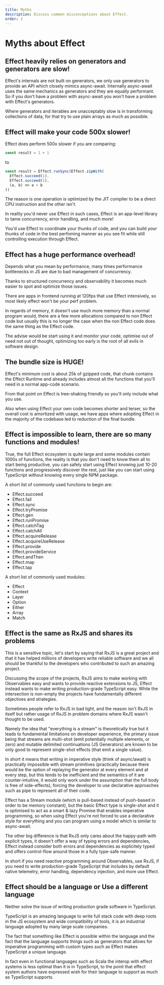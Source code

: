 ```yaml
---
title: Myths
description: Discuss common misconceptions about Effect.
order: 2
---
```


# Myths about Effect

## Effect heavily relies on generators and generators are slow!

Effect's internals are not built on generators, we only use generators to provide an API which closely mimics async-await. Internally async-await uses the same mechanics as generators and they are equally performant. So if you don't have a problem with async-await you won't have a problem with Effect's generators.

Where generators and iterables are unacceptably slow is in transforming collections of data, for that try to use plain arrays as much as possible.

## Effect will make your code 500x slower!

Effect does perform 500x slower if you are comparing:

```ts
const result = 1 + 1
```

to

```ts
const result = Effect.runSync(Effect.zipWith(
  Effect.succeed(1),
  Effect.succeed(1),
  (a, b) => a + b
))
```

The reason is one operation is optimized by the JIT compiler to be a direct CPU instruction and the other isn't.

In reality you'd never use Effect in such cases, Effect is an app-level library to tame concurrency, error handling, and much more!

You'd use Effect to coordinate your thunks of code, and you can build your thunks of code in the best perfoming manner as you see fit while still controlling execution through Effect.

## Effect has a huge performance overhead!

Depends what you mean by performance, many times performance bottlenecks in JS are due to bad management of concurrency.

Thanks to structured concurrency and observability it becomes much easier to spot and optimize those issues.

There are apps in frontend running at 120fps that use Effect intensively, so most likely effect won't be your perf problem.

In regards of memory, it doesn't use much more memory than a normal program would, there are a few more allocations compared to non Effect code but usually this is no longer the case when the non Effect code does the same thing as the Effect code.

The advise would be start using it and monitor your code, optimise out of need not out of thought, optimizing too early is the root of all evils in software design.

## The bundle size is HUGE!

Effect's minimum cost is about 25k of gzipped code, that chunk contains the Effect Runtime and already includes almost all the functions that you'll need in a normal app-code scenario.

From that point on Effect is tree-shaking friendly so you'll only include what you use.

Also when using Effect your own code becomes shorter and terser, so the overall cost is amortized with usage, we have apps where adopting Effect in the majority of the codebase led to reduction of the final bundle.

## Effect is impossible to learn, there are so many functions and modules!

True, the full Effect ecosystem is quite large and some modules contain 1000s of functions, the reality is that you don't need to know them all to start being productive, you can safely start using Effect knowing just 10-20 functions and progressively discover the rest, just like you can start using TypeScript without knowing every single NPM package.

A short list of commonly used functions to begin are:

- Effect.succeed
- Effect.fail
- Effect.sync
- Effect.tryPromise
- Effect.gen
- Effect.runPromise
- Effect.catchTag
- Effect.catchAll
- Effect.acquireRelease
- Effect.acquireUseRelease
- Effect.provide
- Effect.provideService
- Effect.andThen
- Effect.map
- Effect.tap

A short list of commonly used modules:

- Effect
- Context
- Layer
- Option
- Either
- Array
- Match

## Effect is the same as RxJS and shares its problems

This is a sensitive topic, let's start by saying that RxJS is a great project and that it has helped millions of developers write reliable software and we all should be thankful to the developers who contributed to such an amazing project.

Discussing the scope of the projects, RxJS aims to make working with Observables easy and wants to provide reactive extensions to JS, Effect instead wants to make writing production-grade TypeScript easy. While the intersection is non-empty the projects have fundamentally different objectives and strategies.

Sometimes people refer to RxJS in bad light, and the reason isn't RxJS in itself but rather usage of RxJS in problem domains where RxJS wasn't thought to be used.

Namely the idea that "everything is a stream" is theoretically true but it leads to fundamental limitations on developer experience, the primary issue being that streams are multi-shot (emit potentially multiple elements, or zero) and mutable delimited continuations (JS Generators) are known to be only good to represent single-shot effects (that emit a single value).

In short it means that writing in imperative style (think of async/await) is practically impossible with stream primitives (practically because there would be the option of replaying the generator at every element and at every step, but this tends to be inefficient and the semantics of it are counter-intuitive, it would only work under the assumption that the full body is free of side-effects), forcing the developer to use declarative approaches such as pipe to represent all of their code.

Effect has a Stream module (which is pull-based instead of push-based in order to be memory constant), but the basic Effect type is single-shot and it is optimised to act as a smart & lazy Promise that enables imperative programming, so when using Effect you're not forced to use a declarative style for everything and you can program using a model which is similar to async-await.

The other big difference is that RxJS only cares about the happy-path with explicit types, it doesn't offer a way of typing errors and dependencies, Effect instead consider both errors and dependencies as explicitely typed and offers control-flow around those in a fully type-safe manner.

In short if you need reactive programming around Observables, use RxJS, if you need to write production-grade TypeScript that includes by default native telemetry, error handling, dependency injection, and more use Effect.

## Effect should be a language or Use a different language

Neither solve the issue of writing production grade software in TypeScript.

TypeScript is an amazing language to write full stack code with deep roots in the JS ecosystem and wide compatibility of tools, it is an industrial language adopted by many large scale companies.

The fact that something like Effect is possible within the language and the fact that the language supports things such as generators that allows for imperative programming with custom types such as Effect makes TypeScript a unique language.

In fact even in functional languages such as Scala the interop with effect systems is less optimal than it is in TypeScript, to the point that effect system authors have expressed wish for their language to support as much as TypeScript supports.
